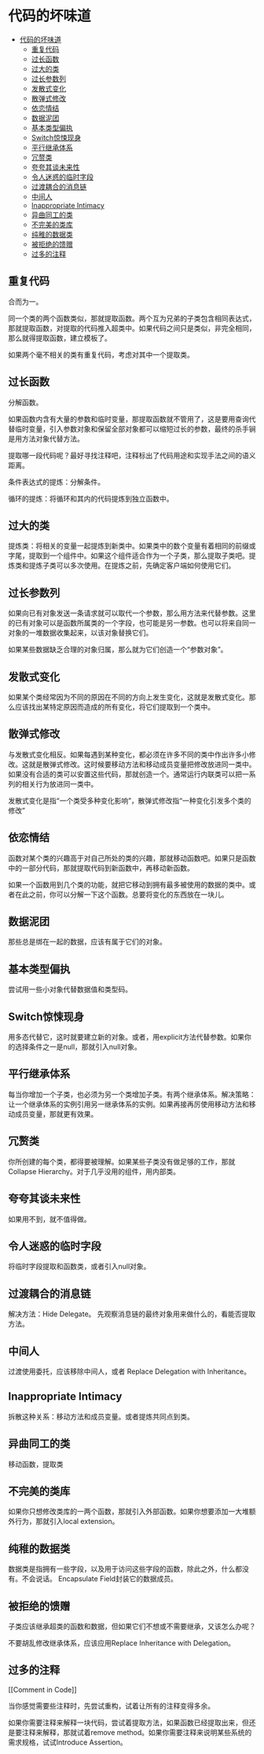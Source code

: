 # 代码的坏味道

- [代码的坏味道](#代码的坏味道)
  - [重复代码](#重复代码)
  - [过长函数](#过长函数)
  - [过大的类](#过大的类)
  - [过长参数列](#过长参数列)
  - [发散式变化](#发散式变化)
  - [散弹式修改](#散弹式修改)
  - [依恋情结](#依恋情结)
  - [数据泥团](#数据泥团)
  - [基本类型偏执](#基本类型偏执)
  - [Switch惊悚现身](#switch惊悚现身)
  - [平行继承体系](#平行继承体系)
  - [冗赘类](#冗赘类)
  - [夸夸其谈未来性](#夸夸其谈未来性)
  - [令人迷惑的临时字段](#令人迷惑的临时字段)
  - [过渡耦合的消息链](#过渡耦合的消息链)
  - [中间人](#中间人)
  - [Inappropriate Intimacy](#inappropriateintimacy)
  - [异曲同工的类](#异曲同工的类)
  - [不完美的类库](#不完美的类库)
  - [纯稚的数据类](#纯稚的数据类)
  - [被拒绝的馈赠](#被拒绝的馈赠)
  - [过多的注释](#过多的注释)

## 重复代码

合而为一。

同一个类的两个函数类似，那就提取函数。两个互为兄弟的子类包含相同表达式，那就提取函数，对提取的代码推入超类中。如果代码之间只是类似，非完全相同，那么就得提取函数，建立模板了。

如果两个毫不相关的类有重复代码，考虑对其中一个提取类。

## 过长函数

分解函数。

如果函数内含有大量的参数和临时变量，那提取函数就不管用了，这是要用查询代替临时变量，引入参数对象和保留全部对象都可以缩短过长的参数，最终的杀手锏是用方法对象代替方法。

提取哪一段代码呢？最好寻找注释吧，注释标出了代码用途和实现手法之间的语义距离。

条件表达式的提炼：分解条件。

循环的提炼：将循环和其内的代码提炼到独立函数中。

## 过大的类

提炼类：将相关的变量一起提炼到新类中。如果类中的数个变量有着相同的前缀或字尾，提取到一个组件中。如果这个组件适合作为一个子类，那么提取子类吧。提炼类和提炼子类可以多次使用。在提炼之前，先确定客户端如何使用它们。

## 过长参数列

如果向已有对象发送一条请求就可以取代一个参数，那么用方法来代替参数。这里的已有对象可以是函数所属类的一个字段，也可能是另一参数。也可以将来自同一对象的一堆数据收集起来，以该对象替换它们。

如果某些数据缺乏合理的对象归属，那么就为它们创造一个“参数对象”。

## 发散式变化

如果某个类经常因为不同的原因在不同的方向上发生变化，这就是发散式变化。那么应该找出某特定原因而造成的所有变化，将它们提取到一个类中。

## 散弹式修改

与发散式变化相反。如果每遇到某种变化，都必须在许多不同的类中作出许多小修改。这就是散弹式修改。这时候要移动方法和移动成员变量把修改放进同一类中。如果没有合适的类可以安置这些代码，那就创造一个。通常运行内联类可以把一系列的相关行为放进同一类中。

发散式变化是指“一个类受多种变化影响”，散弹式修改指“一种变化引发多个类的修改”

## 依恋情结

函数对某个类的兴趣高于对自己所处的类的兴趣，那就移动函数吧。如果只是函数中的一部分代码，那就提取代码到新函数中，再移动新函数。

如果一个函数用到几个类的功能，就把它移动到拥有最多被使用的数据的类中。或者在此之前，你可以分解一下这个函数。总要将变化的东西放在一块儿。

## 数据泥团

那些总是绑在一起的数据，应该有属于它们的对象。

## 基本类型偏执

尝试用一些小对象代替数据值和类型码。

## Switch惊悚现身

用多态代替它，这时就要建立新的对象。或者，用explicit方法代替参数。如果你的选择条件之一是null，那就引入null对象。

## 平行继承体系

每当你增加一个子类，也必须为另一个类增加子类。有两个继承体系。解决策略：让一个继承体系的实例引用另一继承体系的实例。如果再接再厉使用移动方法和移动成员变量，那就更有效果。

## 冗赘类

你所创建的每个类，都得要被理解。如果某些子类没有做足够的工作，那就 Collapse Hierarchy。对于几乎没用的组件，用内部类。

## 夸夸其谈未来性

如果用不到，就不值得做。

## 令人迷惑的临时字段

将临时字段提取和函数类，或者引入null对象。

## 过渡耦合的消息链

解决方法：Hide Delegate。
先观察消息链的最终对象用来做什么的，看能否提取方法。

## 中间人

过渡使用委托，应该移除中间人，或者 Replace Delegation with Inheritance。

## Inappropriate Intimacy

拆散这种关系：移动方法和成员变量。或者提炼共同点到类。

## 异曲同工的类

移动函数，提取类

## 不完美的类库

如果你只想修改类库的一两个函数，那就引入外部函数。如果你想要添加一大堆额外行为，那就引入local extension。

## 纯稚的数据类

数据类是指拥有一些字段，以及用于访问这些字段的函数，除此之外，什么都没有。不会说话。
Encapsulate Field封装它的数据成员。

## 被拒绝的馈赠

子类应该继承超类的函数和数据，但如果它们不想或不需要继承，又该怎么办呢？

不要胡乱修改继承体系，应该应用Replace Inheritance with Delegation。

## 过多的注释

[[Comment in Code]]

当你感觉需要些注释时，先尝试重构，试着让所有的注释变得多余。

如果你需要注释来解释一块代码，尝试着提取方法，如果函数已经提取出来，但还是要注释来解释，那就试着remove method。如果你需要注释来说明某些系统的需求规格，试试Introduce Assertion。
